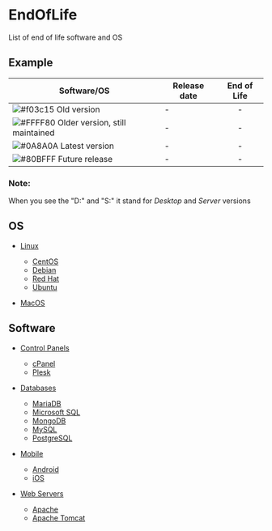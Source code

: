 # EndOfLife
List of end of life software and OS


## Example
| Software/OS | Release date | End of Life |
| ------ | ------ | :------: |
| ![#f03c15](https://placehold.it/15/f03c15/000000?text=+) Old version | - | - |
| ![#FFFF80](https://placehold.it/15/FFFF80/000000?text=+) Older version, still maintained | - | - |
| ![#0A8A0A](https://placehold.it/15/0A8A0A/000000?text=+) Latest version | - | - |
| ![#80BFFF](https://placehold.it/15/80BFFF/000000?text=+) Future release | - | - |

### Note:
When you see the "D:" and "S:" it stand for *Desktop* and *Server* versions

## OS
- [Linux](https://github.com/matthernet/EndOfLife/blob/main/OperatingSystem/linux.md)
    - [CentOS](https://github.com/matthernet/EndOfLife/blob/main/OperatingSystem/linux.md#centos)
    - [Debian](https://github.com/matthernet/EndOfLife/blob/main/OperatingSystem/linux.md#debian)
    - [Red Hat](https://github.com/matthernet/EndOfLife/blob/main/OperatingSystem/linux.md#red-hat)
    - [Ubuntu](https://github.com/matthernet/EndOfLife/blob/main/OperatingSystem/linux.md#ubuntu)
    
- [MacOS](https://github.com/matthernet/EndOfLife/blob/main/OperatingSystem/macos.md)

## Software
- [Control Panels](https://github.com/matthernet/EndOfLife/blob/main/ControlPanels.md)
    - [cPanel](https://github.com/matthernet/EndOfLife/blob/main/ControlPanels.md#cpanel)
    - [Plesk](https://github.com/matthernet/EndOfLife/blob/main/ControlPanels.md#plesk)

- [Databases](https://github.com/matthernet/EndOfLife/blob/main/Databases.md)
    - [MariaDB](https://github.com/matthernet/EndOfLife/blob/main/Databases.md#mariadb)
    - [Microsoft SQL](https://github.com/matthernet/EndOfLife/blob/main/Databases.md#microsoft-sql)
    - [MongoDB](https://github.com/matthernet/EndOfLife/blob/main/Databases.md#mongodb)
    - [MySQL](https://github.com/matthernet/EndOfLife/blob/main/Databases.md#mongodb)
    - [PostgreSQL](https://github.com/matthernet/EndOfLife/blob/main/Databases.md#postgresql)

- [Mobile](https://github.com/matthernet/EndOfLife/blob/main/Mobile.md)
    - [Android](https://github.com/matthernet/EndOfLife/blob/main/Mobile.md#android)
    - [iOS](https://github.com/matthernet/EndOfLife/blob/main/Mobile.md#ios)

- [Web Servers](https://github.com/matthernet/EndOfLife/blob/main/WebServers.md)
    - [Apache](https://github.com/matthernet/EndOfLife/blob/main/WebServers.md#apache)
    - [Apache Tomcat](https://github.com/matthernet/EndOfLife/blob/main/WebServers.md#apache-tomcat)
